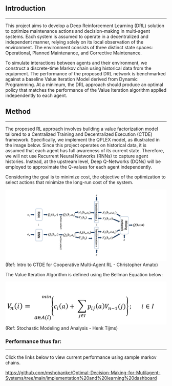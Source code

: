 ## Introduction
---
This project aims to develop a Deep Reinforcement Learning (DRL) solution to optimize maintenance actions and decision-making in multi-agent systems. Each system is assumed to operate in a decentralized and independent manner, relying solely on its local observation of the environment. The environment consists of three distinct state spaces: Operational, Planned Maintenance, and Corrective Maintenance.

To simulate interactions between agents and their environment, we construct a discrete-time Markov chain using historical data from the equipment. The performance of the proposed DRL network is benchmarked against a baseline Value Iteration Model derived from Dynamic Programming. At a minimum, the DRL approach should produce an optimal policy that matches the performance of the Value Iteration algorithm applied independently to each agent.

## Method
---
The proposed RL approach involves building a value factorization model tailored to a Centralized Training and Decentralized Execution (CTDE) framework. Specifically, we implement the QPLEX model, as illustrated in the image below. Since this project operates on historical data, it is assumed that each agent has full awareness of its current state. Therefore, we will not use Recurrent Neural Networks (RNNs) to capture agent histories. Instead, at the upstream level, Deep Q-Networks (DQNs) will be employed to approximate the Q-values for each agent independently.

Considering the goal is to minimize cost, the objective of the optimization to select actions that minimize the long-run cost of the system.

![QPLEX Network](images/QPLEX.png)
(Ref: Intro to CTDE for Cooperative Multi-Agent RL - Christopher Amato)


The Value Iteration Algorithm is defined using the Bellman Equation below:

![Value Iteration](images/Value_iteration.png)
(Ref: Stochastic Modeling and Analysis - Henk Tijms)

### Performance thus far:
---
Click the links below to view current performance using sample markov chains.

https://github.com/mshobanke/Optimal-Decision-Making-for-Mutilagent-Systems/tree/main/implementation%20and%20learning%20dashboard